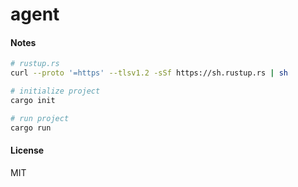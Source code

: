 # agent

#### Notes

```sh
# rustup.rs
curl --proto '=https' --tlsv1.2 -sSf https://sh.rustup.rs | sh

# initialize project
cargo init

# run project
cargo run
```

#### License

MIT